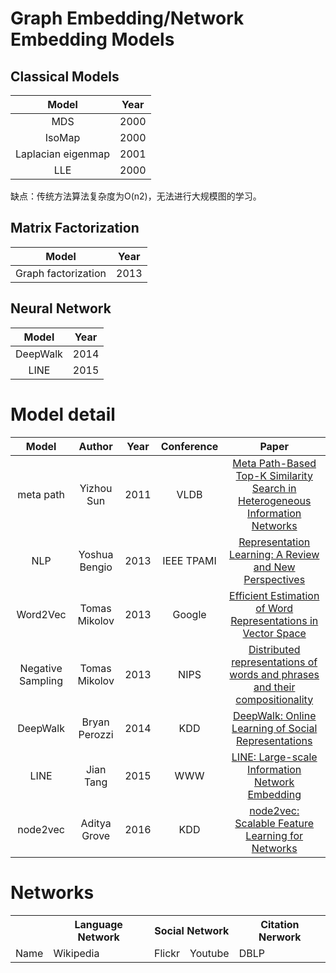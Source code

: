 # Graph Embedding/Network Embedding Models
## Classical Models
Model|Year
:-:|:-:
MDS|2000
IsoMap|2000
Laplacian eigenmap|2001
LLE|2000

缺点：传统方法算法复杂度为O(n2)，无法进行大规模图的学习。
## Matrix Factorization
Model|Year
:-:|:-:
Graph factorization|2013
## Neural Network
Model|Year
:-:|:-:
DeepWalk|2014
LINE|2015
# Model detail
|Model|Author|Year|Conference|Paper|
|:-:|:----:|:--:|:--------:|:---:|
|meta path|Yizhou Sun|2011|VLDB|[Meta Path-Based Top-K Similarity Search in Heterogeneous Information Networks](http://citeseerx.ist.psu.edu/viewdoc/download?doi=10.1.1.227.9062&rep=rep1&type=pdf)|
|NLP|Yoshua Bengio|2013|IEEE TPAMI|[Representation Learning: A Review and New Perspectives](https://arxiv.org/pdf/1206.5538.pdf)|
|Word2Vec|Tomas Mikolov|2013|Google|[Efficient Estimation of Word Representations in Vector Space](http://arxiv.org/abs/1301.3781)|
|Negative Sampling|Tomas Mikolov|2013|NIPS|[Distributed representations of words and phrases and their compositionality](https://papers.nips.cc/paper/5021-distributed-representations-of-words-and-phrases-and-their-compositionality.pdf)|
|DeepWalk|Bryan Perozzi|2014|KDD|[DeepWalk: Online Learning of Social Representations](https://arxiv.org/pdf/1403.6652.pdf)|
|LINE|Jian Tang|2015|WWW|[LINE: Large-scale Information Network Embedding](https://arxiv.org/pdf/1503.03578.pdf)|
|node2vec|Aditya Grove|2016|KDD|[node2vec: Scalable Feature Learning for Networks](http://shichuan.org/hin/topic/Embedding/2016.%20node2vec%20Scalable%20Feature%20Learning%20for%20Networks.pdf)|
# Networks
<table>
    <tr>
        <th colspan="1"></th>
        <th colspan="1">Language Network</th>
        <th colspan="2">Social Network</th>
        <th colspan="1">Citation Nerwork</th>
    </tr>
    <tr>
        <td>Name</td>
        <td>Wikipedia</td>
        <td>Flickr</td>
        <td>Youtube</td>
        <td>DBLP</td>
    </tr>
</table>
